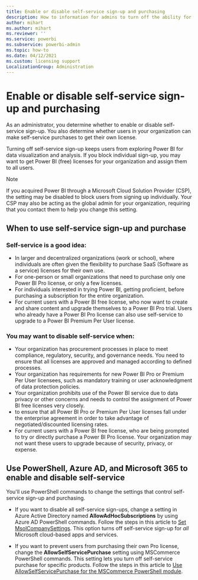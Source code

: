 ```yaml
---
title: Enable or disable self-service sign-up and purchasing
description: How to information for admins to turn off the ability for users to sign up for Power BI service and purchase or upgrade a license.
author: mihart
ms.author: mihart
ms.reviewer: ''
ms.service: powerbi
ms.subservice: powerbi-admin
ms.topic: how-to
ms.date: 04/12/2021
ms.custom: licensing support
LocalizationGroup: Administration
---
```

# Enable or disable self-service sign-up and purchasing

As an administrator, you determine whether to enable or disable self-service sign-up. You also determine whether users in your organization can make self-service purchases to get their own license. 

Turning off self-service sign-up keeps users from exploring Power BI for data visualization and analysis. If you block individual sign-up, you may want to get Power BI (free) licenses for your organization and assign them to all users. 

> [!NOTE]
>If you acquired Power BI through a Microsoft Cloud Solution Provider (CSP), the setting may be disabled to block users from signing up individually. Your CSP may also be acting as the global admin for your organization, requiring that you contact them to help you change this setting.

## When to use self-service sign-up and purchase

### Self-service is a good idea: 

- In larger and decentralized organizations (work or school), where individuals are often given the flexibility to purchase SaaS (Software as a service) licenses for their own use. 
- For one-person or small organizations that need to purchase only one Power BI Pro license, or only a few licenses.
- For individuals interested in trying Power BI, getting proficient, before purchasing a subscription for the entire organization.
- For current users with a Power BI free license, who now want to create and share content and upgrade themselves to a Power BI Pro trial. Users who already have a Power BI Pro license can also use self-service to upgrade to a Power BI Premium Per User license.

### You may want to disable self-service when:

- Your organization has procurement processes in place to meet compliance, regulatory, security, and governance needs. You need to ensure that all licenses are approved and managed according to defined processes. 
- Your organization has requirements for new Power BI Pro or Premium Per User licensees, such as mandatory training or user acknowledgment of data protection policies.
- Your organization prohibits use of the Power BI service due to data privacy or other concerns and needs to control the assignment of Power BI free licenses very closely.
- to ensure that all Power BI Pro or Premium Per User licenses fall under the enterprise agreement in order to take advantage of negotiated/discounted licensing rates.
- For current users with a Power BI free license, who are being prompted to try or directly purchase a Power BI Pro license. Your organization may not want these users to upgrade because of security, privacy, or expense.


## Use PowerShell, Azure AD, and Microsoft 365 to enable and disable self-service

You'll use PowerShell commands to change the settings that control self-service sign-up and purchasing. 

- If you want to disable all self-service sign-ups, change a setting in Azure Active Directory named **AllowAdHocSubscriptions** by using Azure AD PowerShell commands. Follow the steps in this article to [Set MsolCompanySettings](../../powershell/module/msonline/set-msolcompanysettings.md). This option turns off self-service sign-up for *all* Microsoft cloud-based apps and services.

- If you want to prevent users from purchasing their own Pro license, change the **AllowSelfServicePurchase** setting using MSCommerce PowerShell commands. This setting lets you turn off self-service purchase for specific products. Follow the steps in this article to [Use AllowSelfServicePurchase for the MSCommerce PowerShell module](../../../microsoft-365/commerce/subscriptions/allowselfservicepurchase-powershell.md).
